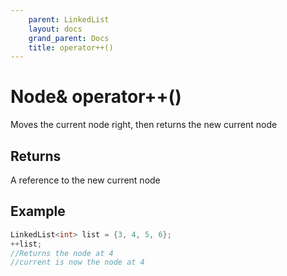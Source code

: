 ```yaml
---
    parent: LinkedList
    layout: docs
    grand_parent: Docs
    title: operator++()
---
```

# Node&amp; operator++()

Moves the current node right, then returns the new current node

## Returns

A reference to the new current node

## Example
```cpp
LinkedList<int> list = {3, 4, 5, 6};
++list;
//Returns the node at 4
//current is now the node at 4
